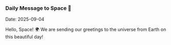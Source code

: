 ### Daily Message to Space 🌌
Date: 2025-09-04

Hello, Space! 🌍 We are sending our greetings to the universe from Earth on this beautiful day!
